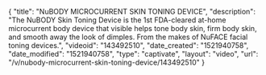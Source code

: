 {
    "title": "NuBODY MICROCURRENT SKIN TONING DEVICE",
    "description": "The NuBODY Skin Toning Device is the 1st FDA-cleared at-home microcurrent body device that visible helps tone body skin, firm body skin, and smooth away the look of dimples. From the makes of NuFACE facial toning devices.",
    "videoid": "143492510",
    "date_created": "1521940758",
    "date_modified": "1521940758",
    "type": "captivate",
    "layout": "video",
    "url": "\/v\/nubody-microcurrent-skin-toning-device\/143492510"
}